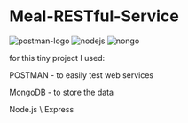 # Meal-RESTful-Service
![postman-logo](https://user-images.githubusercontent.com/66301432/116080661-05f83f00-a6a2-11eb-960e-9cd9a441855c.png)
![nodejs](https://user-images.githubusercontent.com/66301432/116080666-0690d580-a6a2-11eb-83c1-798ad28446d9.png)
![nongo](https://user-images.githubusercontent.com/66301432/116080668-07296c00-a6a2-11eb-8b97-d5809622ea0d.png)


for this tiny project I used:


POSTMAN - to easily test web services

MongoDB - to store the data

Node.js \ Express
